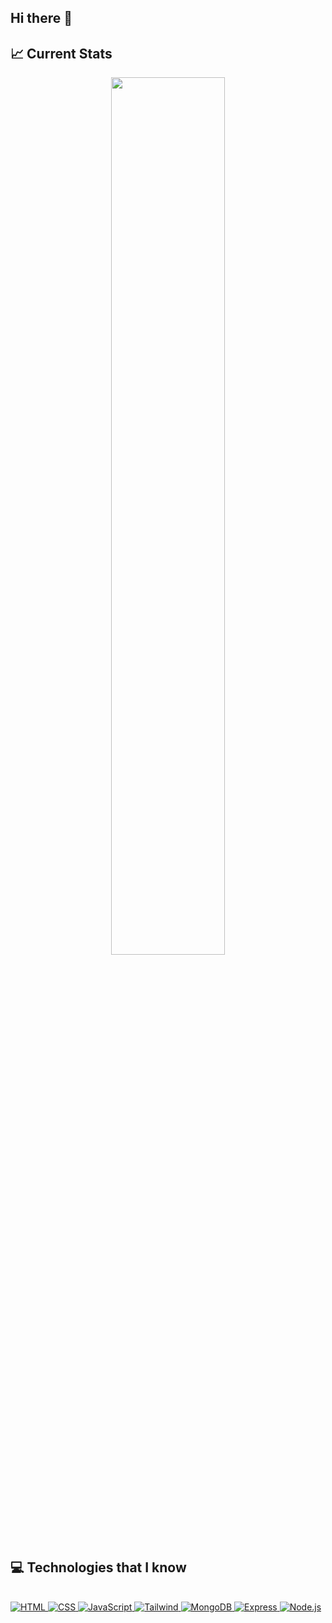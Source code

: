 ## Hi there 👋

## :chart_with_upwards_trend: Current Stats

<p align="center">
  <img width="60%" src="https://github-readme-streak-stats.herokuapp.com?user=Naimul9&theme=react&hide_border=true&background=0D1117&stroke=0D1117&fire=FF1CF7&sideLabels=00F0FF&currStreakNum=FF1CF7&ring=FF1CF7&currStreakLabel=FF1CF7&sideNums=00F0FF" />
</p>

## :computer: Technologies that I know

<br>
<div style="align: center;">
    <a href="https://skillicons.dev">
        <img src="https://skillicons.dev/icons?i=html" alt="HTML">
    </a>
    <a href="https://skillicons.dev">
        <img src="https://skillicons.dev/icons?i=css" alt="CSS">
    </a>
    <a href="https://skillicons.dev">
        <img src="https://skillicons.dev/icons?i=js" alt="JavaScript">
    </a>
    <a href="https://skillicons.dev">
        <img src="https://skillicons.dev/icons?i=tailwind" alt="Tailwind">
    </a>
    <a href="https://skillicons.dev">
        <img src="https://skillicons.dev/icons?i=mongodb" alt="MongoDB">
    </a>
    <a href="https://skillicons.dev">
        <img src="https://skillicons.dev/icons?i=express" alt="Express">
    </a>
    <a href="https://skillicons.dev">
        <img src="https://skillicons.dev/icons?i=nodejs" alt="Node.js">
    </a>
</div>



